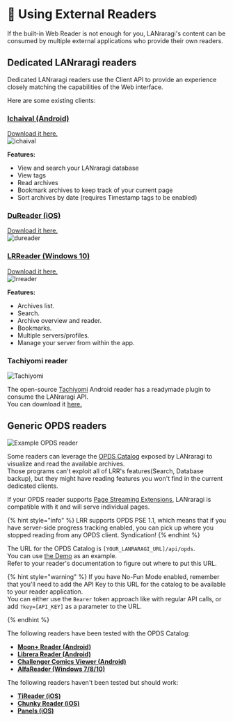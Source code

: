 # 📱 Using External Readers

If the built-in Web Reader is not enough for you, LANraragi's content can be consumed by multiple external applications who provide their own readers.

## Dedicated LANraragi readers

Dedicated LANraragi readers use the Client API to provide an experience closely matching the capabilities of the Web interface.

Here are some existing clients:

### [Ichaival (Android)](https://github.com/Utazukin/Ichaival)

[Download it here.](https://github.com/Utazukin/Ichaival)\
![ichaival](<../.screenshots/ichaival.png>)

**Features:**

* View and search your LANraragi database
* View tags
* Read archives
* Bookmark archives to keep track of your current page
* Sort archives by date (requires Timestamp tags to be enabled)

### [DuReader (iOS)](https://github.com/Doraemoe/DuReader)

[Download it here.](https://github.com/Doraemoe/DuReader)\
![dureader](../.screenshots/dureader.jpg)

### [LRReader (Windows 10)](https://github.com/Guerra24/LRReader)

[Download it here.](https://github.com/Guerra24/LRReader)\
![lrreader](<https://s3.guerra24.net/projects/lrr/screenshots/01.png>)

**Features:**

* Archives list.
* Search.
* Archive overview and reader.
* Bookmarks.
* Multiple servers/profiles.
* Manage your server from within the app.

### Tachiyomi reader

![Tachiyomi](<../.screenshots/tachiyomi.jpg>)

The open-source [Tachiyomi](https://tachiyomi.org) Android reader has a readymade plugin to consume the LANraragi API.  
You can download it [here.](https://github.com/inorichi/tachiyomi-extensions/blob/repo/apk/tachiyomi-all.lanraragi-v1.2.1.apk)

## Generic OPDS readers

![Example OPDS reader](<../.screenshots/opds.jpg>)

Some readers can leverage the [OPDS Catalog](https://opds.io) exposed by LANraragi to visualize and read the available archives.  
Those programs can't exploit all of LRR's features(Search, Database backup), but they might have reading features you won't find in the current dedicated clients.  

If your OPDS reader supports [Page Streaming Extensions](https://anansi-project.github.io/docs/opds-pse/intro), LANraragi is compatible with it and will serve individual pages.  

{% hint style="info" %}
LRR supports OPDS PSE 1.1, which means that if you have server-side progress tracking enabled, you can pick up where you stopped reading from any OPDS client. Syndication!
{% endhint %}

The URL for the OPDS Catalog is `[YOUR_LANRARAGI_URL]/api/opds`.  
You can use [the Demo](https://lrr.tvc-16.science/api/opds) as an example.  
Refer to your reader's documentation to figure out where to put this URL.

{% hint style="warning" %}
If you have No-Fun Mode enabled, remember that you'll need to add the API Key to this URL for the catalog to be available to your reader application.  
You can either use the `Bearer` token approach like with regular API calls, or add `?key=[API_KEY]` as a parameter to the URL.

{% endhint %}

The following readers have been tested with the OPDS Catalog:

* [**Moon+ Reader (Android)**](https://play.google.com/store/apps/details?id=com.flyersoft.moonreader)
* [**Librera Reader (Android)**](https://librera.mobi)
* [**Challenger Comics Viewer (Android)**](https://play.google.com/store/apps/details?id=org.kill.geek.bdviewer)
* [**AlfaReader (Windows 7/8/10)**](https://www.alfareader.org)

The following readers haven't been tested but should work:

* [**TiReader (iOS)**](http://tireader.com)
* [**Chunky Reader (iOS)**](http://chunkyreader.com)
* [**Panels (iOS)**](https://panels.app/)
